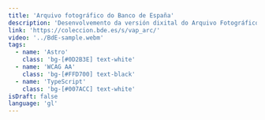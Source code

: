```yaml
---
title: 'Arquivo fotográfico do Banco de España'
description: 'Desenvolvemento da versión dixital do Arquivo Fotográfico do Banco de España en colaboración con <strong>Underbau</strong>. Un proxecto cunha gran colección de imaxes históricas desenvolvido para perdurar no tempo.'
link: 'https://coleccion.bde.es/s/vap_arc/'
video: '../BdE-sample.webm'
tags:
  - name: 'Astro'
    class: 'bg-[#0D2B3E] text-white'
  - name: 'WCAG AA'
    class: 'bg-[#FFD700] text-black'
  - name: 'TypeScript'
    class: 'bg-[#007ACC] text-white'
isDraft: false
language: 'gl'
---
```

